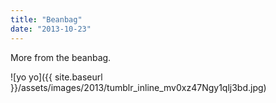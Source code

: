 ```yaml
---
title: "Beanbag"
date: "2013-10-23"
---
```


More from the beanbag.

![yo yo]({{ site.baseurl }}/assets/images/2013/tumblr_inline_mv0xz47Ngy1qlj3bd.jpg)
